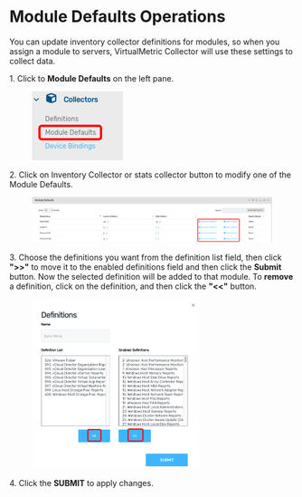 # Module Defaults Operations

You can update inventory collector definitions for modules, so when you assign a module to servers, VirtualMetric Collector will use these settings to collect data.

1\.      Click to **Module Defaults** on the left pane.

<div align="left">

<figure><img src="../../.gitbook/assets/image (740).png" alt=""><figcaption></figcaption></figure>

</div>

2\.      Click on Inventory Collector or stats collector button to modify one of the Module Defaults.

<div align="left">

<figure><img src="../../.gitbook/assets/image (274).png" alt=""><figcaption></figcaption></figure>

</div>

3\.      Choose the definitions you want from the definition list field, then click **">>"** to move it to the enabled definitions field and then click the **Submit** button. Now the selected definition will be added to that module. To **remove** a definition, click on the definition, and then click the **"<<"** button.

<div align="left">

<figure><img src="../../.gitbook/assets/image (275).png" alt="" width="295"><figcaption></figcaption></figure>

</div>

4\.       Click the **SUBMIT** to apply changes.
